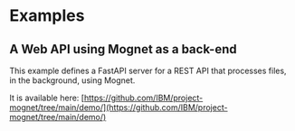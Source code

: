 # Examples

## A Web API using Mognet as a back-end

This example defines a FastAPI server for a REST API that processes files, in the background, using Mognet.

It is available here: [https://github.com/IBM/project-mognet/tree/main/demo/](https://github.com/IBM/project-mognet/tree/main/demo/)
